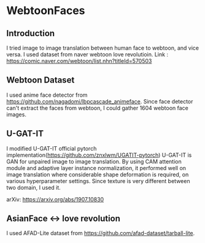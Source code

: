 # WebtoonFaces

## Introduction
I tried image to image translation between human face to webtoon, and vice versa. I used dataset from naver webtoon love revolutioin.
Link : https://comic.naver.com/webtoon/list.nhn?titleId=570503

## Webtoon Dataset
I used anime face detector from https://github.com/nagadomi/lbpcascade_animeface. Since face detector can't extract the faces from webtoon, I could gather 1604 webtoon face images.

## U-GAT-IT
I modified U-GAT-IT official pytorch implementation(https://github.com/znxlwm/UGATIT-pytorch)
U-GAT-IT is GAN for unpaired image to image translation. By using CAM attention module and adaptive layer instance normalization, it performed well on image translation where considerable shape deformation is required, on various hyperparameter settings. Since texture is very different between two domain, I used it. 

arXiv: https://arxiv.org/abs/1907.10830

## AsianFace <-> love revolution
I used AFAD-Lite dataset from https://github.com/afad-dataset/tarball-lite. 

